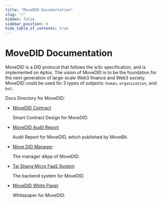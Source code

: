 ```yaml
---
title: "MoveDID Documentation"
slug: "/"
hidden: false
sidebar_position: 0
hide_table_of_contents: true
---
```


# MoveDID Documentation

MoveDID is a DID protocol that follows the w3c specification, and is implemented on Aptos.
The vision of MoveDID is to be the foundation for the next generation of large-scale Web3 finance and Web3 society.
MoveDID could be used for 3 types of subjects: `human`, `organization`, and `bot`.

Docs Directory for MoveDID:

* [MoveDID Contract](/move-did-contract)

  Smart Contract Design for MoveDID.

* [MoveDID Audit Report](/move-did-audit-report)

  Audit Report for MoveDID, which published by MoveBit.

* [Move DID Manager](/move-did-manager)

  The manager dApp of MoveDID.

* [Tai Shang Micro FaaS System](/tai-shang-micro-faas-system)

  The backend system for MoveDID.

* [MoveDID White Paper](/move-did-white-paper-index)
  
  Whitepaper for MoveDID.

